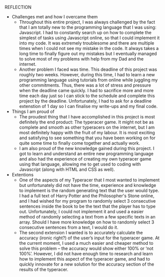 REFLECTION
- Challenges met and how I overcame them
  - Throughout this entire project, I was always challenged by the fact that I am totally new to the programming language that I was using: Javascript. I had to constantly search up on how to complete the simplest of tasks using Javascript online, so that I could implement it into my code. It was extremely troublesome and there are multiple times when I could not see my mistake in the code. It always takes a long time to finally figure out my mistakes but I eventually managed to solve most of my problems with help from my Dad and the internet. 
  - Another problem I faced was time. This deadline of this project was roughly two weeks. However, during this time, I had to learn a new programming language using tutorials from online while juggling my other commitments. Thus, there was a lot of stress and pressure when the deadline came quickly. I had to sacrifice more and more time each day just so I can stick to the schedule and complete this project by the deadline. Unfortunately, I had to ask for a deadline extenstion of 1 day so I can finalise my write-ups and my final code. 
- Things I am proud of
  - The proudest thing that I have accomplished in this project is most definitely the end product: The typeracer game. It might not be as complete and smooth as other typeracers on the internet, but I am most definitely happy with the fruit of my labour. It is most exciting and satisfying to see something that you have been working on for quite some time to finally come together and actually work. 
  - I am also proud of the new knowledge gained during this project. I got to learn and understand an entire new programming language and also had the experience of creating my own typeracer game using that language, allowing me to get used to coding with Javascript (along with HTML and CSS as well).
- Extentions 
  - One of the aspects of my Typeracer that I most wanted to implement but unfortunately did not have the time, experience and knowledge to implement is the random generating text that the user would type. I had a full text of Harry Potter and the Philosopher's Stone online, and I had wished for my program to randomly select 3 consecutive sentences inside the book to be the text that the player has to type out. Unfortunately, I could not implement it and used a easier method of randomly selecting a text from a few specific texts in an array. Should I have more knowledge on how to randomly select 3 consecutive sentences from a text, I would do it.
  - The second extension I wanted is to accurately calculate the accuracy (ironic right?) of the user’s input for the typeracer game. At the current moment, I used a much easier and cheaper method to solve this problem – the accuracy would show either 100% or ‘not 100%’. However, I did not have enough time to research and learn how to implement this aspect of the typeracer game, and had to quickly innovate for a new solution for the accuracy section of the results of the typeracer.
